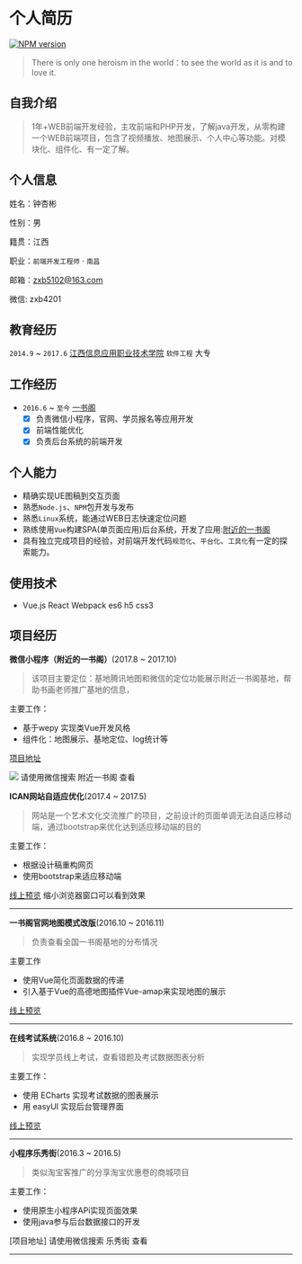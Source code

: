 # 个人简历
[![NPM version](https://badge.fury.io/js/yangjunlong.png)](http://badge.fury.io/js/yangjunlong)
> There is only one heroism in the world：to see the world as it is and to love it.

## 自我介绍
> 1年+WEB前端开发经验，主攻前端和PHP开发，了解java开发，从零构建一个WEB前端项目，包含了视频播放、地图展示、个人中心等功能。对模块化、组件化、有一定了解。

## 个人信息
姓名：钟杏彬

性别：男

籍贯：江西

职业：`前端开发工程师` · `南昌`

邮箱：zxb5102@163.com

微信: zxb4201

## 教育经历
`2014.9` ~ `2017.6` [江西信息应用职业技术学院](http://www.jxcia.com/) `软件工程` 大专

## 工作经历
- `2016.6` ~ `至今` [一书阁](https://www.yishuge.com/)
	- [x] 负责微信小程序，官网、学员报名等应用开发
	- [x] 前端性能优化
	- [x] 负责后台系统的前端开发

## 个人能力
* 精确实现UE图稿到交互页面
* 熟悉`Node.js`、`NPM`包开发与发布
* 熟悉`Linux`系统，能通过WEB日志快速定位问题
* 熟练使用`Vue`构建SPA(单页面应用)后台系统，开发了应用:[附近的一书阁](https://www.yishuge.com/moreBase.do#/)
* 具有独立完成项目的经验，对前端开发代码`规范化`、`平台化`、`工具化`有一定的探索能力。

## 使用技术
* Vue.js React Webpack es6 h5 css3


## 项目经历
**微信小程序（附近的一书阁）**(2017.8 ~ 2017.10)
> 该项目主要定位：基地腾讯地图和微信的定位功能展示附近一书阁基地，帮助书画老师推广基地的信息，

主要工作：
* 基于wepy 实现类Vue开发风格
* 组件化：地图展示、基地定位、log统计等

[项目地址](https://github.com/zxb5102/wx-location)

<img src="https://github.com/zxb5102/resume/blob/master/img/code.png">
请使用微信搜索 附近一书阁 查看

**ICAN网站自适应优化**(2017.4 ~ 2017.5)
> 网站是一个艺术文化交流推广的项目，之前设计的页面单调无法自适应移动端，通过bootstrap来优化达到适应移动端的目的

主要工作：
* 根据设计稿重构网页
* 使用bootstrap来适应移动端

[线上预览](http://www.ican2017.com/index.do?language=en) 缩小浏览器窗口可以看到效果

---

**一书阁官网地图模式改版**(2016.10 ~ 2016.11)
> 负责查看全国一书阁基地的分布情况

主要工作
* 使用Vue简化页面数据的传递
* 引入基于Vue的高德地图插件Vue-amap来实现地图的展示

[线上预览](https://www.yishuge.com/mapPage.do)

---

**在线考试系统**(2016.8 ~ 2016.10)
> 实现学员线上考试，查看错题及考试数据图表分析

主要工作：
* 使用 ECharts 实现考试数据的图表展示
* 用 easyUI 实现后台管理界面

[线上预览](https://github.com/zxb5102/onlinexame)

---

**小程序乐秀街**(2016.3 ~ 2016.5)
> 类似淘宝客推广的分享淘宝优惠卷的商城项目

主要工作：
* 使用原生小程序APi实现页面效果
* 使用java参与后台数据接口的开发

[项目地址]	请使用微信搜索 乐秀街 查看

---


